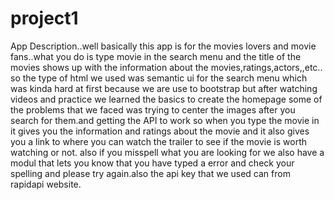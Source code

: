# project1
App Description..well basically this app is for the movies lovers and movie fans..what you do is type movie in the search menu and the title of the movies shows up with the information about the movies,ratings,actors,,etc..
so the type of html we used was semantic ui for the search menu which was kinda hard at first because we are use to bootstrap but after watching videos and practice we learned the basics to create the homepage
some of the problems that we faced was trying to center the images after you search for them.and getting the API to work
so when you type the movie in it gives you the information and ratings about the movie and it also gives you a link to where you can watch the trailer to see if the movie is worth watching or not.
also if you misspell what you are looking for we also have a modul that lets you know that you have typed a error and check your spelling and please try again.also the api key that we used can from rapidapi website.
